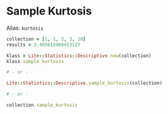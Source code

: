 # Sample Kurtosis

Alias: `kurtosis`

```ruby
collection = [1, 1, 2, 3, 10]
results = 2.405613966453127

klass = Lite::Statistics::Descriptive.new(collection)
klass.sample_kurtosis

# - or -

Lite::Statistics::Descriptive.sample_kurtosis(collection)

# - or -

collection.sample_kurtosis
```
